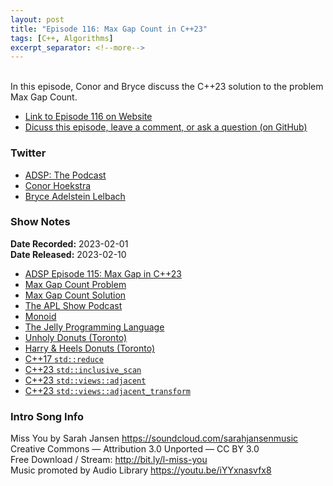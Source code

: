 ```yaml
---
layout: post
title: "Episode 116: Max Gap Count in C++23"
tags: [C++, Algorithms]
excerpt_separator: <!--more-->
---
```


<div id="buzzsprout-player-12225378"></div><script src="https://www.buzzsprout.com/1501960/12225378-episode-116-max-gap-count-in-c-23.js?container_id=buzzsprout-player-12225378&player=small" type="text/javascript" charset="utf-8"></script>

<br>In this episode, Conor and Bryce discuss the C++23 solution to the problem Max Gap Count.
 
<!--more-->

* [Link to Episode 116 on Website](https://adspthepodcast.com/2023/02/10/Episode-116.html)
* [Dicuss this episode, leave a comment, or ask a question (on GitHub)](https://github.com/codereport/adsp2/discussions/6)

### Twitter
 
* [ADSP: The Podcast](https://twitter.com/adspthepodcast) 
* [Conor Hoekstra](https://twitter.com/code_report)
* [Bryce Adelstein Lelbach](https://twitter.com/blelbach)

### Show Notes
 
**Date Recorded:** 2023-02-01 <br>
**Date Released:** 2023-02-10

* [ADSP Episode 115: Max Gap in C++23](https://adspthepodcast.com/2023/02/03/Episode-115.html)
* [Max Gap Count Problem](https://theweeklychallenge.org/blog/perl-weekly-challenge-198/)
* [Max Gap Count Solution](https://github.com/codereport/top10/blob/main/07_max_gap_count/max_gap_count.cpp)
* [The APL Show Podcast](https://apl.show/)
* [Monoid](https://en.wikipedia.org/wiki/Monoid)
* [The Jelly Programming Language](https://github.com/DennisMitchell/jellylanguage)
* [Unholy Donuts (Toronto)](https://unholydonutsto.ca/)
* [Harry & Heels Donuts (Toronto)](https://www.skipthedishes.com/harry-and-heels-california-donuts)
* [C++17 `std::reduce`](https://en.cppreference.com/w/cpp/algorithm/reduce)
* [C++23 `std::inclusive_scan`](https://en.cppreference.com/w/cpp/algorithm/inclusive_scan)
* [C++23 `std::views::adjacent`](https://en.cppreference.com/w/cpp/ranges/adjacent_view)
* [C++23 `std::views::adjacent_transform`](https://en.cppreference.com/w/cpp/ranges/adjacent_transform_view)

### Intro Song Info
 
Miss You by Sarah Jansen https://soundcloud.com/sarahjansenmusic<br>
Creative Commons — Attribution 3.0 Unported — CC BY 3.0<br>
Free Download / Stream: http://bit.ly/l-miss-you<br>
Music promoted by Audio Library https://youtu.be/iYYxnasvfx8<br>
